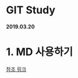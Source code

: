 GIT Study
=========

#### 2019.03.20

# 1. MD 사용하기
[참조 링크](https://gist.github.com/ihoneymon/652be052a0727ad59601#22-blockquote)

